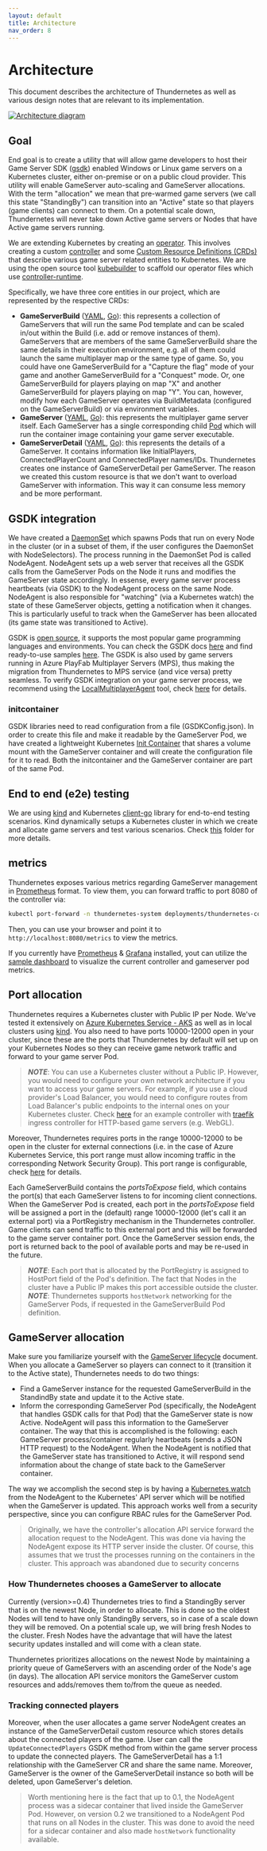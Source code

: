 ```yaml
---
layout: default
title: Architecture
nav_order: 8
---
```


# Architecture

This document describes the architecture of Thundernetes as well as various design notes that are relevant to its implementation.

[![Architecture diagram](assets/images/diagram.png)](assets/images/diagram.png)

## Goal

End goal is to create a utility that will allow game developers to host their Game Server SDK ([gsdk](http://github.com/playfab/gsdk)) enabled Windows or Linux game servers on a Kubernetes cluster, either on-premise or on a public cloud provider. This utility will enable GameServer auto-scaling and GameServer allocations. With the term "allocation" we mean that pre-warmed game servers (we call this state "StandingBy") can transition into an "Active" state so that players (game clients) can connect to them. On a potential scale down, Thundernetes will never take down Active game servers or Nodes that have Active game servers running.

We are extending Kubernetes by creating an [operator](https://kubernetes.io/docs/concepts/extend-kubernetes/operator/). This involves creating a custom [controller](https://kubernetes.io/docs/concepts/architecture/controller/) and some [Custom Resource Definitions (CRDs)](https://kubernetes.io/docs/concepts/extend-kubernetes/api-extension/custom-resources/) that describe various game server related entities to Kubernetes. We are using the open source tool [kubebuilder](https://github.com/kubernetes-sigs/kubebuilder) to scaffold our operator files which use [controller-runtime](https://github.com/kubernetes-sigs/controller-runtime).

Specifically, we have three core entities in our project, which are represented by the respective CRDs:

- **GameServerBuild** ([YAML](http://github.com/playfab/thundernetes/tree/main/pkg/operator/config/crd/bases/mps.playfab.com_gameserverbuilds.yaml), [Go](http://github.com/playfab/thundernetes/tree/main/pkg/operator/api/v1alpha1/gameserverbuild_types.go)): this represents a collection of GameServers that will run the same Pod template and can be scaled in/out within the Build (i.e. add or remove instances of them). GameServers that are members of the same GameServerBuild share the same details in their execution environment, e.g. all of them could launch the same multiplayer map or the same type of game. So, you could have one GameServerBuild for a "Capture the flag" mode of your game and another GameServerBuild for a "Conquest" mode. Or, one GameServerBuild for players playing on map "X" and another GameServerBuild for players playing on map "Y". You can, however, modify how each GameServer operates via BuildMetadata (configured on the GameServerBuild) or via environment variables.
- **GameServer** ([YAML](http://github.com/playfab/thundernetes/tree/main/pkg/operator/config/crd/bases/mps.playfab.com_gameservers.yaml), [Go](http://github.com/playfab/thundernetes/tree/main/pkg/operator/api/v1alpha1/gameserver_types.go)): this represents the multiplayer game server itself. Each GameServer has a single corresponding child [Pod](https://kubernetes.io/docs/concepts/workloads/pods/pod/) which will run the container image containing your game server executable.
- **GameServerDetail** ([YAML](http://github.com/playfab/thundernetes/tree/main/pkg/operator/config/crd/bases/mps.playfab.com_gameserverdetails.yaml), [Go](http://github.com/playfab/thundernetes/tree/main/pkg/operator/api/v1alpha1/gameserverdetail_types.go)): this represents the details of a GameServer. It contains information like InitialPlayers, ConnectedPlayerCount and ConnectedPlayer names/IDs. Thundernetes creates one instance of GameServerDetail per GameServer. The reason we created this custom resource is that we don't want to overload GameServer with information. This way it can consume less memory and be more performant.

## GSDK integration

We have created a [DaemonSet](https://kubernetes.io/docs/concepts/workloads/controllers/daemonset/) which spawns Pods that run on every Node in the cluster (or in a subset of them, if the user configures the DaemonSet with NodeSelectors). The process running in the DaemonSet Pod is called NodeAgent. NodeAgent sets up a web server that receives all the GSDK calls from the GameServer Pods on the Node it runs and modifies the GameServer state accordingly. In essense, every game server process heartbeats (via GSDK) to the NodeAgent process on the same Node. NodeAgent is also responsible for "watching" (via a Kubernetes watch) the state of these GameServer objects, getting a notification when it changes. This is particularly useful to track when the GameServer has been allocated (its game state was transitioned to Active).

GSDK is [open source](https://github.com/PlayFab/gsdk), it supports the most popular game programming languages and environments. You can check the GSDK docs [here](https://docs.microsoft.com/gaming/playfab/features/multiplayer/servers/integrating-game-servers-with-gsdk) and find ready-to-use samples [here](https://github.com/PlayFab/MpsSamples). The GSDK is also used by game servers running in Azure PlayFab Multiplayer Servers (MPS), thus making the migration from Thundernetes to MPS service (and vice versa) pretty seamless. To verify GSDK integration on your game server process, we recommend using the [LocalMultiplayerAgent](https://github.com/PlayFab/MpsAgent) tool, check [here](howtos/runlocalmultiplayeragent.md) for details.

### initcontainer

GSDK libraries need to read configuration from a file (GSDKConfig.json). In order to create this file and make it readable by the GameServer Pod, we have created a lightweight Kubernetes [Init Container](https://kubernetes.io/docs/concepts/workloads/pods/init-containers/) that shares a volume mount with the GameServer container and will create the configuration file for it to read. Both the initcontainer and the GameServer container are part of the same Pod.

## End to end (e2e) testing

We are using [kind](https://kind.sigs.k8s.io/) and Kubernetes [client-go](https://github.com/kubernetes/client-go) library for end-to-end testing scenarios. Kind dynamically setups a Kubernetes cluster in which we create and allocate game servers and test various scenarios. Check [this](../cmd/e2e) folder for more details.

## metrics

Thundernetes exposes various metrics regarding GameServer management in [Prometheus](https://prometheus.io) format. To view them, you can forward traffic to port 8080 of the controller via:

```bash
kubectl port-forward -n thundernetes-system deployments/thundernetes-controller-manager 8080:8080
```

Then, you can use your browser and point it to `http://localhost:8080/metrics` to view the metrics.

If you currently have [Prometheus](https://prometheus.io) & [Grafana](https://grafana.org) installed, yout can utilize the [sample dashboard](http://github.com/playfab/thundernetes/tree/main/samples/grafana/readme.md) to visualize the current controller and gameserver pod metrics.

## Port allocation

Thundernetes requires a Kubernetes cluster with Public IP per Node. We've tested it extensively on [Azure Kubernetes Service - AKS](https://docs.microsoft.com/azure/aks/intro-kubernetes) as well as in local clusters using [kind](https://kind.sigs.k8s.io/). You also need to have ports 10000-12000 open in your cluster, since these are the ports that Thundernetes by default will set up on your Kubernetes Nodes so they can receive game network traffic and forward to your game server Pod. 

> _**NOTE**_: You can use a Kubernetes cluster without a Public IP. However, you would need to configure your own network architecture if you want to access your game servers. For example, if you use a cloud provider's Load Balancer, you would need to configure routes from Load Balancer's public endpoints to the internal ones on your Kubernetes cluster. Check [here](https://github.com/dgkanatsios/thundernetescontrib/tree/main/traefikingress) for an example controller with [traefik](https://github.com/traefik/traefik) ingress controller for HTTP-based game servers (e.g. WebGL).

Moreover, Thundernetes requires ports in the range 10000-12000 to be open in the cluster for external connections (i.e. in the case of Azure Kubernetes Service, this port range must allow incoming traffic in the corresponding Network Security Group). This port range is configurable, check [here](howtos/configureportrange.md) for details. 

Each GameServerBuild contains the *portsToExpose* field, which contains the port(s) that each GameServer listens to for incoming client connections. When the GameServer Pod is created, each port in the *portsToExpose* field will be assigned a port in the (default) range 10000-12000 (let's call it an external port) via a PortRegistry mechanism in the Thundernetes controller. Game clients can send traffic to this external port and this will be forwarded to the game server container port. Once the GameServer session ends, the port is returned back to the pool of available ports and may be re-used in the future.

> _**NOTE**_: Each port that is allocated by the PortRegistry is assigned to HostPort field of the Pod's definition. The fact that Nodes in the cluster have a Public IP makes this port accessible outside the cluster.
> _**NOTE**_: Thundernetes supports `hostNetwork` networking for the GameServer Pods, if requested in the GameServerBuild Pod definition.

## GameServer allocation

Make sure you familiarize yourself with the [GameServer lifecycle](gameserverlifecycle.md) document. When you allocate a GameServer so players can connect to it (transition it to the Active state), Thundernetes needs to do two things:

- Find a GameServer instance for the requested GameServerBuild in the StandindBy state and update it to the Active state.
- Inform the corresponding GameServer Pod (specifically, the NodeAgent that handles GSDK calls for that Pod) that the GameServer state is now Active. NodeAgent will pass this information to the GameServer container. The way that this is accomplished is the following: each GameServer process/container regularly heartbeats (sends a JSON HTTP request) to the NodeAgent. When the NodeAgent is notified that the GameServer state has transitioned to Active, it will respond send information about the change of state back to the GameServer container.

The way we accomplish the second step is by having a [Kubernetes watch](https://kubernetes.io/docs/reference/using-api/api-concepts/#efficient-detection-of-changes) from the NodeAgent to the Kubernetes' API server which will be notified when the GameServer is updated. This approach works well from a security perspective, since you can configure RBAC rules for the GameServer Pod.

> Originally, we have the controller's allocation API service forward the allocation request to the NodeAgent. This was done via having the NodeAgent expose its HTTP server inside the cluster. Of course, this assumes that we trust the processes running on the containers in the cluster. This approach was abandoned due to security concerns

### How Thundernetes chooses a GameServer to allocate

Currently (version>=0.4) Thundernetes tries to find a StandingBy server that is on the newest Node, in order to allocate. This is done so the oldest Nodes will tend to have only StandingBy servers, so in case of a scale down they will be removed. On a potential scale up, we will bring fresh Nodes to the cluster. Fresh Nodes have the advantage that will have the latest security updates installed and will come with a clean state. 

Thundernetes prioritizes allocations on the newest Node by maintaining a priority queue of GameServers with an ascending order of the Node's age (in days). The allocation API service monitors the GameServer custom resources and adds/removes them to/from the queue as needed.

### Tracking connected players

Moreover, when the user allocates a game server NodeAgent creates an instance of the GameServerDetail custom resource which stores details about the connected players of the game. User can call the `UpdateConnectedPlayers` GSDK method from within the game server process to update the connected players. The GameServerDetail has a 1:1 relationship with the GameServer CR and share the same name. Moreover, GameServer is the owner of the GameServerDetail instance so both will be deleted, upon GameServer's deletion. 

> Worth mentioning here is the fact that up to 0.1, the NodeAgent process was a sidecar container that lived inside the GameServer Pod. However, on version 0.2 we transitioned to a NodeAgent Pod that runs on all Nodes in the cluster. This was done to avoid the need for a sidecar container and also made `hostNetwork` functionality available.
